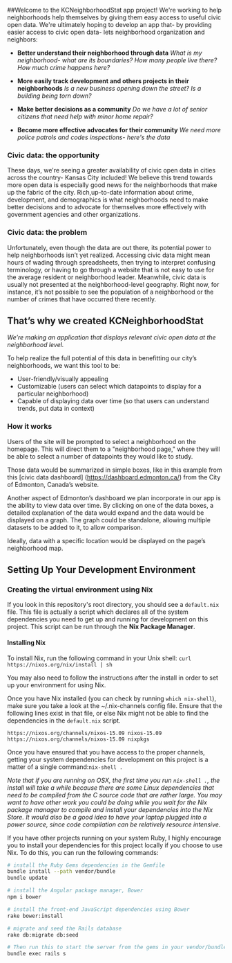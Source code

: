##Welcome
to the KCNeighborhoodStat app project! We're working  to help neighborhoods help themselves by giving them easy access to useful civic open data.
We're ultimately hoping to develop an app that- by providing easier access to civic open data- lets neighborhood
organization and neighbors:

*  **Better understand their neighborhood through data**
*What is my neighborhood- what are its boundaries? How many people live there? How much crime happens here?*

*  **More easily track development and others projects in their neighborhoods**
*Is a new business opening  down the street? Is a building being torn down?*

*  **Make better decisions as a community**
*Do we have a lot of senior citizens that need help with minor home repair?*

*  **Become more effective advocates for their community**
*We need more police patrols and codes inspections- here's the data*

### Civic data: the opportunity

These days, we're seeing a greater availability of civic open data in cities
across the country- Kansas City included! We believe this trend towards more open data is especially good news for
the neighborhoods that make up the fabric of the city. Rich,up-to-date information about crime, development, and demographics is what neighborhoods need to make better decisions and to advocate for themselves more effectively with government agencies and other organizations.

### Civic data: the problem

Unfortunately, even though the data are out there,  its potential power to help neighborhoods isn’t yet realized.
Accessing civic data might mean hours of wading through spreadsheets, then trying to interpret confusing terminology, or having to go through a website that is not easy to use for the average resident or neighborhood leader.
Meanwhile, civic data is usually not presented at the neighborhood-level geography. Right now, for instance, it’s not possible to see the population of a neighborhood or the number of crimes that have occurred there recently. 

## That’s why we created KCNeighborhoodStat
*We’re making an application that displays relevant civic open data at the neighborhood level.*

To help realize the full potential of this data in benefitting our city’s neighborhoods, we want this tool to be:

* User-friendly/visually appealing
* Customizable (users can select which datapoints to display for a particular neighborhood)
* Capable of displaying data over time (so that users can understand trends, put data in context)

### How it works
Users of the site will be prompted to select a neighborhood on the homepage. This will direct them to a "neighborhood page," 
where they will be able to select a number of datapoints they would like to study. 

Those data would be summarized in simple boxes, like in this example from this [civic data dashboard] (https://dashboard.edmonton.ca/) from the City of Edmonton, Canada’s website. 

Another aspect of Edmonton’s dashboard we plan incorporate in our app is the ability to view data over time. By clicking on one of the data boxes, a detailed explanation of the data would expand and the data would be displayed on a graph. The graph could be standalone, allowing multiple datasets to be added to it, to allow comparison.

Ideally, data with a specific location would be displayed on the page’s neighborhood map.

## Setting Up Your Development Environment

### Creating the virtual environment using Nix
If you look in this repository's root directory, you should see a `default.nix` file.  This file is actually a script which declares all of the system dependencies you need to get up and running for development on this project.  This script can be run through the **Nix Package Manager**. 

#### Installing Nix

To install Nix, run the following command in your Unix shell:
`curl https://nixos.org/nix/install | sh`

You may also need to follow the instructions after the install in order to set up your environment for using Nix.

Once you have Nix installed (you can check by running `which nix-shell`), make sure you take a look at the ~/.nix-channels config file.  Ensure that the following lines exist in that file, or else Nix might not be able to find the dependencies in the `default.nix` script.

```
https://nixos.org/channels/nixos-15.09 nixos-15.09
https://nixos.org/channels/nixos-15.09 nixpkgs
```

Once you have ensured that you have access to the proper channels, getting your system dependencies for development on this project is a matter of a single command:`nix-shell .`

*Note that if you are running on OSX, the first time you run `nix-shell .`, the install will take a while because there are some Linux dependencies that need to be compiled from the C source code that are rather large.  You may want to have other work you could be doing while you wait for the Nix package manager to compile and install your dependencies into the Nix Store.  It would also be a good idea to have your laptop plugged into a power source, since code compilation can be relatively resource intensive.*

If you have other projects running on your system Ruby, I highly encourage you to install your dependencies for this project locally if you choose to use Nix.  To do this, you can run the following commands:

```bash
# install the Ruby Gems dependencies in the Gemfile
bundle install --path vendor/bundle
bundle update

# install the Angular package manager, Bower
npm i bower

# install the front-end JavaScript dependencies using Bower
rake bower:install

# migrate and seed the Rails database
rake db:migrate db:seed

# Then run this to start the server from the gems in your vendor/bundle
bundle exec rails s
```
